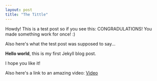 ```yaml
---
layout: post
title: "The Tittle"
---
```


Howdy! This is a test post so if you see this:
CONGRADULATIONS!
You made something work for once! :)

Also here's what the test post was supposed to say...

**Hello world**, this is my first Jekyll blog post.

I hope you like it!

Also here's a link to an amazing video: [Video][Video]

[Video]: [https://www.youtube.com/watch?v=bsFtLaCiGkE]
